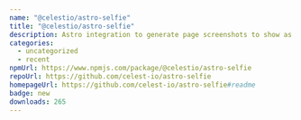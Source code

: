 ```yaml
---
name: "@celestio/astro-selfie"
title: "@celestio/astro-selfie"
description: Astro integration to generate page screenshots to show as Open Graph images
categories:
  - uncategorized
  - recent
npmUrl: https://www.npmjs.com/package/@celestio/astro-selfie
repoUrl: https://github.com/celest-io/astro-selfie
homepageUrl: https://github.com/celest-io/astro-selfie#readme
badge: new
downloads: 265
---
```

